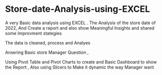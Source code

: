 # Store-date-Analysis-using-EXCEL

A very Basic data analysis using EXCEL .
The Analysis of the store date of 2022, And Create a report and also show Meaningful Insights and shared some Improvment stategies

The data is cleaned, process and Analyes

Ansering Basic store Manager Question , 

Using Pivot Table and Pivot Charts to create and Basic Dashboard to show the Report , Also using Slicers to Make it dynamic the way Manager want
